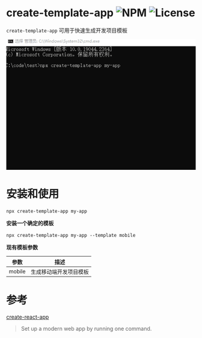 # create-template-app ![NPM](https://img.shields.io/npm/v/create-template-app) ![License](https://img.shields.io/npm/l/create-template-app)

`create-template-app` 可用于快速生成开发项目模板

![example](./packages/create-template-app/example.gif)

# 安装和使用

```shell
npx create-template-app my-app
```

**安装一个确定的模板**

```shell
npx create-template-app my-app --template mobile
```

**现有模板参数**

|  参数  |          描述          |
| :----: | :--------------------: |
| mobile | 生成移动端开发项目模板 |

# 参考

[create-react-app](https://github.com/facebook/create-react-app)

> Set up a modern web app by running one command.
